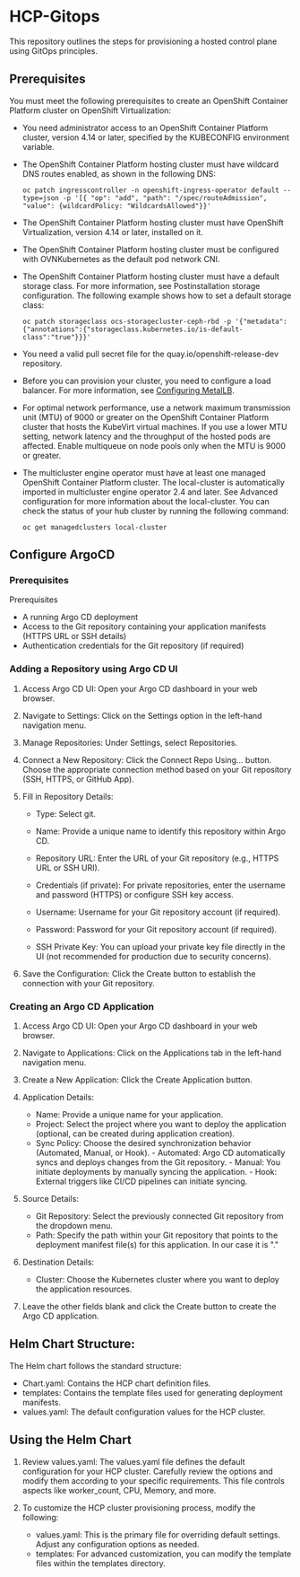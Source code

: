 # HCP-Gitops
This repository outlines the steps for provisioning a hosted control plane using GitOps principles.

## Prerequisites

You must meet the following prerequisites to create an OpenShift Container Platform cluster on OpenShift Virtualization:

- You need administrator access to an OpenShift Container Platform cluster, version 4.14 or later, specified by the KUBECONFIG environment variable.
- The OpenShift Container Platform hosting cluster must have wildcard DNS routes enabled, as shown in the following DNS:

      oc patch ingresscontroller -n openshift-ingress-operator default --type=json -p '[{ "op": "add", "path": "/spec/routeAdmission", 
      "value": {wildcardPolicy: "WildcardsAllowed"}}'

- The OpenShift Container Platform hosting cluster must have OpenShift Virtualization, version 4.14 or later, installed on it.
- The OpenShift Container Platform hosting cluster must be configured with OVNKubernetes as the default pod network CNI.
- The OpenShift Container Platform hosting cluster must have a default storage class. For more information, see Postinstallation storage configuration. The following example shows how to set a default storage class:
  
      oc patch storageclass ocs-storagecluster-ceph-rbd -p '{"metadata": {"annotations":{"storageclass.kubernetes.io/is-default- 
      class":"true"}}}'
  
- You need a valid pull secret file for the quay.io/openshift-release-dev repository.
- Before you can provision your cluster, you need to configure a load balancer. For more information, see [Configuring MetalLB](https://access.redhat.com/documentation/en-us/red_hat_advanced_cluster_management_for_kubernetes/2.9/html/clusters/cluster_mce_overview#hosting-service-cluster-configure-metallb-config).

- For optimal network performance, use a network maximum transmission unit (MTU) of 9000 or greater on the OpenShift Container Platform cluster that hosts the KubeVirt virtual machines. If you use a lower MTU setting, network latency and the throughput of the hosted pods are affected. Enable multiqueue on node pools only when the MTU is 9000 or greater.
  
- The multicluster engine operator must have at least one managed OpenShift Container Platform cluster. The local-cluster is automatically imported in multicluster engine operator 2.4 and later. See Advanced configuration for more information about the local-cluster. You can check the status of your hub cluster by running the following command:
  
      oc get managedclusters local-cluster


## Configure ArgoCD
### Prerequisites
Prerequisites
- A running Argo CD deployment
- Access to the Git repository containing your application manifests (HTTPS URL or SSH details)
- Authentication credentials for the Git repository (if required)

### Adding a Repository using Argo CD UI
1. Access Argo CD UI: Open your Argo CD dashboard in your web browser.

2. Navigate to Settings: Click on the Settings option in the left-hand navigation menu.

3. Manage Repositories: Under Settings, select Repositories.

4. Connect a New Repository: Click the Connect Repo Using... button. Choose the appropriate connection method based on your Git repository (SSH, HTTPS, or GitHub App).

5. Fill in Repository Details:
   - Type: Select git.

   - Name: Provide a unique name to identify this repository within Argo CD.

   - Repository URL: Enter the URL of your Git repository (e.g., HTTPS URL or SSH URI).

   - Credentials (if private): For private repositories, enter the username and password (HTTPS) or configure SSH key access.

   - Username: Username for your Git repository account (if required).
   - Password: Password for your Git repository account (if required).
   - SSH Private Key: You can upload your private key file directly in the UI (not recommended for production due to security concerns).
6. Save the Configuration: Click the Create button to establish the connection with your Git repository.


### Creating an Argo CD Application

1. Access Argo CD UI: Open your Argo CD dashboard in your web browser.

2. Navigate to Applications: Click on the Applications tab in the left-hand navigation menu.

3. Create a New Application: Click the Create Application button.

4. Application Details:
      - Name: Provide a unique name for your application.
      - Project: Select the project where you want to deploy the application (optional, can be created during application creation).
      - Sync Policy: Choose the desired synchronization behavior (Automated, Manual, or Hook).
            - Automated: Argo CD automatically syncs and deploys changes from the Git repository.
            - Manual: You initiate deployments by manually syncing the application.
            - Hook: External triggers like CI/CD pipelines can initiate syncing.
5. Source Details:
   - Git Repository: Select the previously connected Git repository from the dropdown menu.
   - Path: Specify the path within your Git repository that points to the deployment manifest file(s) for this application. In our case it is "."

6. Destination Details:
      - Cluster: Choose the Kubernetes cluster where you want to deploy the application resources.

7. Leave the other fields blank and click the Create button to create the Argo CD application.

## Helm Chart Structure:
The Helm chart follows the standard structure:
   - Chart.yaml: Contains the HCP chart definition files.
   - templates: Contains the template files used for generating deployment manifests.
   - values.yaml: The default configuration values for the HCP cluster.

## Using the Helm Chart
1. Review values.yaml:
The values.yaml file defines the default configuration for your HCP cluster. Carefully review the options and modify them according to your specific requirements. This file controls aspects like worker_count, CPU, Memory, and more.

2. To customize the HCP cluster provisioning process, modify the following:
   - values.yaml: This is the primary file for overriding default settings. Adjust any configuration options as needed.
   - templates: For advanced customization, you can modify the template files within the templates directory.
